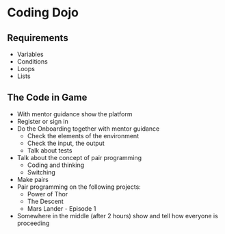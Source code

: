 # Coding Dojo

## Requirements
- Variables
- Conditions
- Loops
- Lists

## The Code in Game
- With mentor guidance show the platform
- Register or sign in
- Do the Onboarding together with mentor guidance
  - Check the elements of the environment
  - Check the input, the output
  - Talk about tests
- Talk about the concept of pair programming
  - Coding and thinking
  - Switching
- Make pairs
- Pair programming on the following projects:
  - Power of Thor
  - The Descent
  - Mars Lander - Episode 1
- Somewhere in the middle (after 2 hours) show and tell how everyone is proceeding
